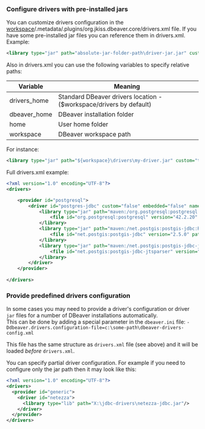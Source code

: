 ### Configure drivers with pre-installed jars

You can customize drivers configuration in the [workspace](Workspace-Location)/.metadata/.plugins/org.jkiss.dbeaver.core/drivers.xml file.
If you have some pre-installed jar files you can reference them in drivers.xml. 
Example:
```xml
<library type="jar" path="absolute-jar-folder-path\driver-jar.jar" custom="true"/>
```
Also in drivers.xml you can use the following variables to specify relative paths:

Variable | Meaning 
-----------|-------------
drivers_home | Standard DBeaver drivers location - ($workspace/drivers by default)
dbeaver_home | DBeaver installation folder
home | User home folder
workspace | DBeaver workspace path

For instance: 
```xml
<library type="jar" path="${workspace}\drivers\my-driver.jar" custom="true"/>
```

Full drivers.xml example:
```xml
<?xml version="1.0" encoding="UTF-8"?>
<drivers>

	<provider id="postgresql">
		<driver id="postgres-jdbc" custom="false" embedded="false" name="PostgreSQL" class="org.postgresql.Driver" url="jdbc:postgresql://{host}[:{port}]/[{database}]" port="5432" description="PostgreSQL standard driver">
			<library type="jar" path="maven:/org.postgresql:postgresql:RELEASE" custom="false" version="42.2.20">
				<file id="org.postgresql:postgresql" version="42.2.20" path="${drivers_home}/maven/maven-central/org.postgresql/postgresql-42.2.20.jar"/>
			</library>
			<library type="jar" path="maven:/net.postgis:postgis-jdbc:RELEASE" custom="false" version="2.5.0">
				<file id="net.postgis:postgis-jdbc" version="2.5.0" path="${drivers_home}/maven/maven-central/net.postgis/postgis-jdbc-2.5.0.jar"/>
			</library>
			<library type="jar" path="maven:/net.postgis:postgis-jdbc-jtsparser:RELEASE" custom="false" version="2.5.0">
				<file id="net.postgis:postgis-jdbc-jtsparser" version="2.5.0" path="${drivers_home}/maven/maven-central/net.postgis/postgis-jdbc-jtsparser-2.5.0.jar"/>
			</library>
		</driver>
	</provider>
	
</drivers>
```

### Provide predefined drivers configuration

In some cases you may need to provide a driver's configuration or driver `jar` files for a number of DBeaver installations automatically.  
This can be done by adding a special parameter in the `dbeaver.ini` file:
`-Ddbeaver.drivers.configuration-file=c:\some-path\dbeaver-drivers-config.xml`

This file has the same structure as `drivers.xml` file (see above) and it will be loaded _before_ `drivers.xml`.  

You can specify partial driver configuration. For example if you need to configure only the jar path then it may look like this:
```xml
<?xml version="1.0" encoding="UTF-8"?>
<drivers>
  <provider id="generic">
    <driver id="netezza">
      <library type="lib" path="X:\jdbc-drivers\netezza-jdbc.jar"/>
    </driver>
  </provider>
</drivers>
```
